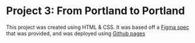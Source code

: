 # Project 3: From Portland to Portland
This project was created using HTML & CSS. It was based off a [Figma spec](https://www.figma.com/file/xM9rNsdK4iNcFJmDZho3Aw/Sprint-3%3A-From-Portland-to-Portland-%2F-desktop-%2B-mobile?node-id=500%3A0) that was provided, and was deployed using [Github pages](https://jeulule.github.io/web_project_3/)
